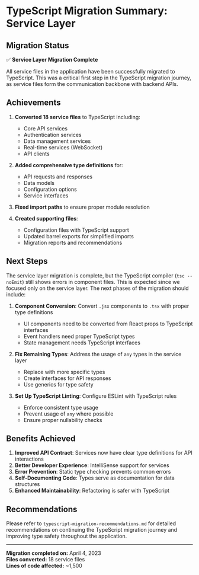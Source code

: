 # TypeScript Migration Summary: Service Layer

## Migration Status

✅ **Service Layer Migration Complete**

All service files in the application have been successfully migrated to TypeScript. This was a critical first step in the TypeScript migration journey, as service files form the communication backbone with backend APIs.

## Achievements

1. **Converted 18 service files** to TypeScript including:
   - Core API services
   - Authentication services
   - Data management services
   - Real-time services (WebSocket)
   - API clients

2. **Added comprehensive type definitions** for:
   - API requests and responses
   - Data models
   - Configuration options
   - Service interfaces

3. **Fixed import paths** to ensure proper module resolution

4. **Created supporting files**:
   - Configuration files with TypeScript support
   - Updated barrel exports for simplified imports
   - Migration reports and recommendations

## Next Steps

The service layer migration is complete, but the TypeScript compiler (`tsc --noEmit`) still shows errors in component files. This is expected since we focused only on the service layer. The next phases of the migration should include:

1. **Component Conversion**: Convert `.jsx` components to `.tsx` with proper type definitions
   - UI components need to be converted from React props to TypeScript interfaces
   - Event handlers need proper TypeScript types
   - State management needs TypeScript interfaces

2. **Fix Remaining Types**: Address the usage of `any` types in the service layer
   - Replace with more specific types
   - Create interfaces for API responses
   - Use generics for type safety

3. **Set Up TypeScript Linting**: Configure ESLint with TypeScript rules
   - Enforce consistent type usage
   - Prevent usage of `any` where possible
   - Ensure proper nullability checks

## Benefits Achieved

1. **Improved API Contract**: Services now have clear type definitions for API interactions
2. **Better Developer Experience**: IntelliSense support for services
3. **Error Prevention**: Static type checking prevents common errors
4. **Self-Documenting Code**: Types serve as documentation for data structures
5. **Enhanced Maintainability**: Refactoring is safer with TypeScript

## Recommendations

Please refer to `typescript-migration-recommendations.md` for detailed recommendations on continuing the TypeScript migration journey and improving type safety throughout the application.

---

**Migration completed on:** April 4, 2023  
**Files converted:** 18 service files  
**Lines of code affected:** ~1,500 
